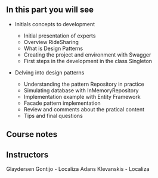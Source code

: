 ## In this part you will see

- Initials concepts to development
    - Initial presentation of experts
    - Overview RideSharing
    - What is Design Patterns
    - Creating the project and environment with Swagger
    - First steps in the development in the class Singleton

- Delving into design patterns
    - Understanding the pattern Repository in practice
    - Simulating database with InMemoryRepository
    - Implementation example with Entity Framework
    - Facade pattern implementation
    - Review and comments about the pratical content
    - Tips and final questions

## Course notes

## Instructors
Glaydersen Gontijo - Localiza
Adans Klevanskis - Localiza
